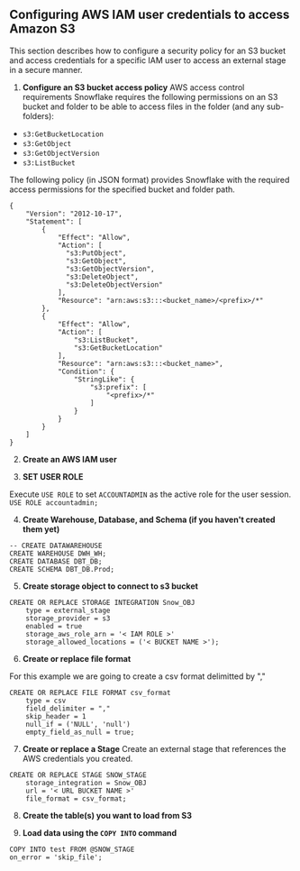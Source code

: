 ## Configuring AWS IAM user credentials to access Amazon S3

This section describes how to configure a security policy for an S3 bucket and access credentials for a specific IAM user to access an external stage in a secure manner.

1. **Configure an S3 bucket access policy**
AWS access control requirements
Snowflake requires the following permissions on an S3 bucket and folder to be able to access files in the folder (and any sub-folders):

- `s3:GetBucketLocation`
- `s3:GetObject`
- `s3:GetObjectVersion`
- `s3:ListBucket`

The following policy (in JSON format) provides Snowflake with the required access permissions for the specified bucket and folder path.
```
{
    "Version": "2012-10-17",
    "Statement": [
        {
            "Effect": "Allow",
            "Action": [
              "s3:PutObject",
              "s3:GetObject",
              "s3:GetObjectVersion",
              "s3:DeleteObject",
              "s3:DeleteObjectVersion"
            ],
            "Resource": "arn:aws:s3:::<bucket_name>/<prefix>/*"
        },
        {
            "Effect": "Allow",
            "Action": [
                "s3:ListBucket",
                "s3:GetBucketLocation"
            ],
            "Resource": "arn:aws:s3:::<bucket_name>",
            "Condition": {
                "StringLike": {
                    "s3:prefix": [
                        "<prefix>/*"
                    ]
                }
            }
        }
    ]
}
```

2. **Create an AWS IAM user**

3.  **SET USER ROLE**

Execute `USE ROLE` to set `ACCOUNTADMIN` as the active role for the user session.
`USE ROLE accountadmin;`

4. **Create Warehouse, Database, and Schema (if you haven't created them yet)**
```
-- CREATE DATAWAREHOUSE
CREATE WAREHOUSE DWH_WH;
CREATE DATABASE DBT_DB;
CREATE SCHEMA DBT_DB.Prod;
```

5. **Create storage object to connect to s3 bucket**
```
CREATE OR REPLACE STORAGE INTEGRATION Snow_OBJ
    type = external_stage
    storage_provider = s3
    enabled = true
    storage_aws_role_arn = '< IAM ROLE >'
    storage_allowed_locations = ('< BUCKET NAME >');
```

6. **Create or replace file format**

For this example we are going to create a csv format delimitted by ","
```
CREATE OR REPLACE FILE FORMAT csv_format
    type = csv
    field_delimiter = ","
    skip_header = 1
    null_if = ('NULL', 'null')
    empty_field_as_null = true;
```

7. **Create or replace a Stage**
Create an external stage that references the AWS credentials you created.
```
CREATE OR REPLACE STAGE SNOW_STAGE
    storage_integration = Snow_OBJ
    url = '< URL BUCKET NAME >'
    file_format = csv_format;
```

8. **Create the table(s) you want to load from S3**

9. **Load data using the `COPY INTO` command**
```
COPY INTO test FROM @SNOW_STAGE
on_error = 'skip_file';
```
